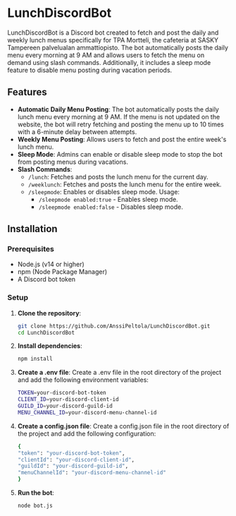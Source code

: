 # LunchDiscordBot

LunchDiscordBot is a Discord bot created to fetch and post the daily and weekly lunch menus specifically for TPA Mortteli, the cafeteria at SASKY Tampereen palvelualan ammattiopisto. The bot automatically posts the daily menu every morning at 9 AM and allows users to fetch the menu on demand using slash commands. Additionally, it includes a sleep mode feature to disable menu posting during vacation periods.

## Features

- **Automatic Daily Menu Posting**: The bot automatically posts the daily lunch menu every morning at 9 AM. If the menu is not updated on the website, the bot will retry fetching and posting the menu up to 10 times with a 6-minute delay between attempts.
- **Weekly Menu Posting**: Allows users to fetch and post the entire week's lunch menu.
- **Sleep Mode**: Admins can enable or disable sleep mode to stop the bot from posting menus during vacations.
- **Slash Commands**:
  - `/lunch`: Fetches and posts the lunch menu for the current day.
  - `/weeklunch`: Fetches and posts the lunch menu for the entire week.
  - `/sleepmode`: Enables or disables sleep mode. Usage:
    - `/sleepmode enabled:true` - Enables sleep mode.
    - `/sleepmode enabled:false` - Disables sleep mode.

## Installation

### Prerequisites

- Node.js (v14 or higher)
- npm (Node Package Manager)
- A Discord bot token

### Setup

1. **Clone the repository**:

   ```sh
   git clone https://github.com/AnssiPeltola/LunchDiscordBot.git
   cd LunchDiscordBot

   ```

2. **Install dependencies**:

   ```sh
   npm install

   ```

3. **Create a .env file**: Create a .env file in the root directory of the project and add the following environment variables:

   ```sh
   TOKEN=your-discord-bot-token
   CLIENT_ID=your-discord-client-id
   GUILD_ID=your-discord-guild-id
   MENU_CHANNEL_ID=your-discord-menu-channel-id

   ```

4. **Create a config.json file**: Create a config.json file in the root directory of the project and add the following configuration:

   ```sh
   {
   "token": "your-discord-bot-token",
   "clientId": "your-discord-client-id",
   "guildId": "your-discord-guild-id",
   "menuChannelId": "your-discord-menu-channel-id"
   }

   ```

5. **Run the bot**:

   ```sh
   node bot.js

   ```
